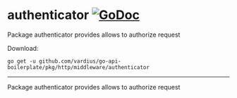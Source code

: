 # authenticator [![GoDoc](https://godoc.org/github.com/vardius/go-api-boilerplate/pkg/http/middleware/authenticator?status.svg)](https://godoc.org/github.com/vardius/go-api-boilerplate/pkg/http/middleware/authenticator)
Package authenticator provides allows to authorize request

Download:
```shell
go get -u github.com/vardius/go-api-boilerplate/pkg/http/middleware/authenticator
```

* * *
Package authenticator provides allows to authorize request
